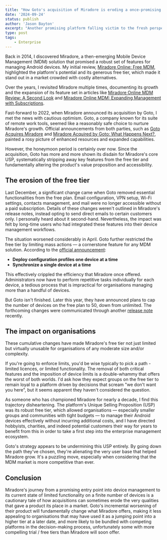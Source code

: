 ```yaml
---
title: "How Goto's acquisition of Miradore is eroding a once-promising MDM solution"
date: '2024-09-24'
status: publish
author: 'Jason Bayton'
excerpt: "Another promising platform falling victim to the fresh perspectives of their acquirers."
type: post
tags:
    - Enterprise
---
```

Back in 2014, I discovered Miradore, a then-emerging Mobile Device Management (MDM) solution that promised a robust set of features for managing Android devices. My initial review, [Miradore Online: Free MDM](https://bayton.org/blog/2014/07/miradore-online-free-mdm/), highlighted the platform's potential and its generous free tier, which made it stand out in a market crowded with costly alternatives. 

Over the years, I revisited Miradore multiple times, documenting its growth and the expansion of its feature set in articles like [Miradore Online MDM Review: A Second Look](https://bayton.org/blog/2015/03/miradore-online-mdm-review-a-second-look/) and [Miradore Online MDM: Expanding Management with Subscriptions](https://bayton.org/blog/2016/02/miradore-online-mdm-expanding-management-with-subscriptions/).

Fast-forward to 2022, when Miradore announced its acquisition by Goto, I met the news with cautious optimism. Goto, a company known for its suite of remote work tools, seemed like a reasonably safe choice to nurture Miradore's growth. Official announcements from both parties, such as [Goto Acquires Miradore](https://www.goto.com/blog/goto-acquires-miradore) and [Miradore Acquired by Goto: What Happens Next?](https://www.miradore.com/blog/miradore-acquired-by-goto-what-happens-next/), painted a rosy picture of enhanced resources and expanded capabilities.

However, the honeymoon period is certainly over now. Since the acquisition, Goto has more and more shown its disdain for Miradore's core USP, systematically stripping away key features from the free tier and fundamentally altering the product's value proposition and accessibility.

## The erosion of the free tier

Last December, a significant change came when Goto removed essential functionalities from the free plan. Email configuration, VPN setup, Wi-Fi settings, contacts management, and mail were no longer accessible without a paid subscription. Details of these changes weren't outlined in Miradore's release notes, instead opting to send direct emails to certain customers only. I personally heard about it second-hand. Nevertheless, the impact was felt by long-time users who had integrated these features into their device management workflows.

The situation worsened considerably in April. Goto further restricted the free tier by limiting mass actions — a cornerstone feature for any MDM solution. According to the [official announcement](https://www.miradore.com/knowledge/releases/premium-plus-trial-and-changes-to-the-free-plan/):

- **Deploy configuration profiles one device at a time**
- **Synchronize a single device at a time**

This effectively crippled the efficiency that Miradore once offered. Administrators now have to perform repetitive tasks individually for each device, a tedious process that is impractical for organisations managing more than a handful of devices.

But Goto isn't finished. Later this year, they have announced plans to cap the number of devices on the free plan to 50, down from unlimited. The forthcoming changes were communicated through another [release note](https://www.miradore.com/knowledge/releases/changes-to-miradores-free-plan-device-limit/) recently.

## The impact on organisations

These cumulative changes have made Miradore's free tier not just limited but virtually unusable for organisations of any moderate size and/or complexity.

If you're going to enforce limits, you'd be wise typically to pick a path - limited licences, or limited functionality. The removal of both critical features and the imposition of device limits is a double-whammy that offers the worst of both worlds. I'd ask how they expect groups on the free tier to remain loyal to a platform driven by decisions that scream "we don't want you here", but it seems apparent they haven't considered the question. 

As someone who has championed Miradore for nearly a decade, I find this trajectory disheartening. The platform's Unique Selling Proposition (USP) was its robust free tier, which allowed organisations — especially smaller groups and communities with tight budgets — to manage their Android devices effectively without incurring additional costs, and I have directed hobbyists, charities, and indeed potential customers their way for years to benefit from this in order to take a first step into the enterprise management ecosystem.

Goto's strategy appears to be undermining this USP entirely. By going down the path they've chosen, they're alienating the very user base that helped Miradore grow. It's a puzzling move, especially when considering that the MDM market is more competitive than ever.

## Conclusion

Miradore's journey from a promising entry point into device management to its current state of limited functionality on a finite number of devices is a cautionary tale of how acquisitions can sometimes erode the very qualities that gave a product its place in a market. Goto's incremental worsening of their product will fundamentally change what Miradore offers, making it less appealing to organisations that may have used it as a jumping point into a higher tier at a later date, and more likely to be bundled with competing platforms in the decision-making process, unfortunately some with more compelling trial / free tiers than Miradore will soon offer. 